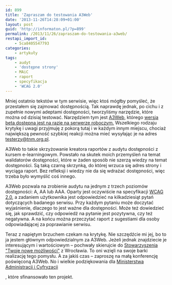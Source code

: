```yaml
---
id: 899
title: 'Zapraszam do testowania A3Web'
date: '2013-11-26T14:28:09+01:00'
layout: post
guid: 'http://informaton.pl/?p=899'
permalink: /2013/11/26/zapraszam-do-testowania-a3web/
restapi_import_id:
    - 5ca8405547793
categories:
    - artykuły
tags:
    - audyt
    - 'dostępne strony'
    - MAiC
    - raport
    - specyfikacja
    - 'WCAG 2.0'
---
```


Mniej ostatnio tekstów w tym serwisie, więc ktoś mógłby pomyśleć, że przestałem się zajmować dostępnością. Tak naprawdę jednak, po cichu i z zupełnie nowymi adeptami dostępności, tworzyliśmy narzędzie, które można od dzisiaj testować. Narzędziem tym jest [A3Web](http://a3web.org/), którego [wersja beta dostępna jest na razie na serwerze roboczym.](http://stow1.edl.pl/) Wszelkiego rodzaju krytykę i uwagi przyjmuję z pokorą tutaj i w każdym innym miejscu, chociaż największą pewność szybkiej reakcji można mieć wysyłając je na adres <testerzy@tnm.org.pl>.

A3Web to takie skrzyżowanie kreatora raportów z audytu dostępności z kursem e-learningowym. Powstało na skutek moich przemyśleń na temat walidatorów dostępności, które w żaden sposób nie szerzą wiedzy na temat dostępności. Są taką czarną skrzynką, do której wrzuca się adres strony i wyciąga raport. Bez refleksji i wiedzy nie da się wdrażać dostępności, więc trzeba było wymyślić coś innego.

A3Web pozwala na zrobienie audytu na jednym z trzech poziomów dostępności: A, AA lub AAA. Oparty jest oczywiście na specyfikacji [WCAG 2.0](http://fdc.org.pl/wcag2/), a zadaniem użytkownika jest odpowiedzieć na kilkadziesiąt pytań dotyczących badanego serwisu. Przy każdym pytaniu może doczytać wyjaśnienie, dlaczego to jest ważne dla dostępności. Może też dowiedzieć się, jak sprawdzić, czy odpowiedź na pytanie jest pozytywna, czy też negatywna. A na końcu można przeczytać raport z sugestiami dla osoby odpowiadającej za poprawianie serwisu.

Teraz z napiętym brzuchem czekam na krytykę. Nie szczędźcie mi jej, bo to ja jestem głównym odpowiedzialnym za A3Web. Jeżeli jednak znajdziecie je interesującym i wartościowym – pochwały skierujcie do [Stowarzyszenia "Twoje nowe możliwości"](http://tnm.org.pl) z Wrocławia. To oni wzięli na swoje barki realizację tego pomysłu. A za jakiś czas – zaproszę na małą konferencję poświęconą A3Web. No i wielkie podziękowania dla [Ministerstwa Administracji i Cyfryzacji](http://mac.gov.pl)

, które sfinansowało ten projekt.